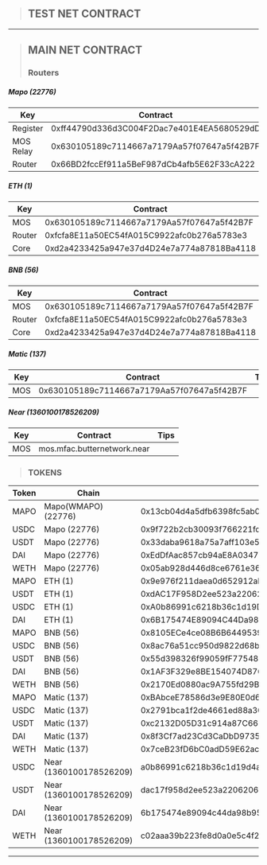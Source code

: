 > ## TEST NET CONTRACT



-----

> ## MAIN NET CONTRACT
>### Routers

##### Mapo (22776)

| Key       | Contract                                   | Tips |
|-----------|--------------------------------------------|------|
| Register  | 0xff44790d336d3C004F2Dac7e401E4EA5680529dD |      |
| MOS Relay | 0x630105189c7114667a7179Aa57f07647a5f42B7F |      |
| Router    | 0x66BD2fccEf911a5BeF987dCb4afb5E62F33cA222 |      |

##### ETH (1)

| Key    | Contract                                   | Tips |
|--------|--------------------------------------------|------|
| MOS    | 0x630105189c7114667a7179Aa57f07647a5f42B7F |      |
| Router | 0xfcfa8E11a50EC54fA015C9922afc0b276a5783e3 |      |
| Core   | 0xd2a4233425a947e37d4D24e7a774a87818Ba4118 |      |

##### BNB (56)

| Key    | Contract                                   | Tips |
|--------|--------------------------------------------|------|
| MOS    | 0x630105189c7114667a7179Aa57f07647a5f42B7F |      |
| Router | 0xfcfa8E11a50EC54fA015C9922afc0b276a5783e3 |      |
| Core   | 0xd2a4233425a947e37d4D24e7a774a87818Ba4118 |      |

##### Matic (137)

| Key | Contract                                   | Tips |
|-----|--------------------------------------------|------|
| MOS | 0x630105189c7114667a7179Aa57f07647a5f42B7F |      |

##### Near (1360100178526209)

| Key | Contract                    | Tips |
|-----|-----------------------------|------|
| MOS | mos.mfac.butternetwork.near |      |

> ### TOKENS

| Token | Chain                   | Contract                                                     | Decimals | Tips     |
|-------|-------------------------|--------------------------------------------------------------|----------|----------|
| MAPO  | Mapo(WMAPO) (22776)     | 0x13cb04d4a5dfb6398fc5ab005a6c84337256ee23                   | 18       |          |
| USDC  | Mapo (22776)            | 0x9f722b2cb30093f766221fd0d37964949ed66918                   | 18       | mintable |
| USDT  | Mapo (22776)            | 0x33daba9618a75a7aff103e53afe530fbacf4a3dd                   | 18       | mintable |
| DAI   | Mapo (22776)            | 0xEdDfAac857cb94aE8A0347e2b1b06f21AA1AAeFA                   | 18       | mintable |
| WETH  | Mapo (22776)            | 0x05ab928d446d8ce6761e368c8e7be03c3168a9ec                   | 18       | mintable |
| MAPO  | ETH (1)                 | 0x9e976f211daea0d652912ab99b0dc21a7fd728e4                   | 18       |          |
| USDT  | ETH (1)                 | 0xdAC17F958D2ee523a2206206994597C13D831ec7                   | 6        |          |
| USDC  | ETH (1)                 | 0xA0b86991c6218b36c1d19D4a2e9Eb0cE3606eB48                   | 6        |          |
| DAI   | ETH (1)                 | 0x6B175474E89094C44Da98b954EedeAC495271d0F                   | 18       |          |
| MAPO  | BNB (56)                | 0x8105ECe4ce08B6B6449539A5db23e23b973DfA8f                   | 18       | mintable |
| USDC  | BNB (56)                | 0x8ac76a51cc950d9822d68b83fe1ad97b32cd580d                   | 18       |          |
| USDT  | BNB (56)                | 0x55d398326f99059fF775485246999027B3197955                   | 18       |          |
| DAI   | BNB (56)                | 0x1AF3F329e8BE154074D8769D1FFa4eE058B1DBc3                   | 18       |          |
| WETH  | BNB (56)                | 0x2170Ed0880ac9A755fd29B2688956BD959F933F8                   | 18       |          |
| MAPO  | Matic (137)             | 0xBAbceE78586d3e9E80E0d69601A17f983663Ba6a                   | 18       | mintable |
| USDC  | Matic (137)             | 0x2791bca1f2de4661ed88a30c99a7a9449aa84174                   | 6        |          |
| USDT  | Matic (137)             | 0xc2132D05D31c914a87C6611C10748AEb04B58e8F                   | 6        |          |
| DAI   | Matic (137)             | 0x8f3Cf7ad23Cd3CaDbD9735AFf958023239c6A063                   | 18       |          |
| WETH  | Matic (137)             | 0x7ceB23fD6bC0adD59E62ac25578270cFf1b9f619                   | 18       |          |
| USDC  | Near (1360100178526209) | a0b86991c6218b36c1d19d4a2e9eb0ce3606eb48.factory.bridge.near | 6        |          |
| USDT  | Near (1360100178526209) | dac17f958d2ee523a2206206994597c13d831ec7.factory.bridge.near | 6        |          |
| DAI   | Near (1360100178526209) | 6b175474e89094c44da98b954eedeac495271d0f.factory.bridge.near | 18       |          |
| WETH  | Near (1360100178526209) | c02aaa39b223fe8d0a0e5c4f27ead9083c756cc2.factory.bridge.near | 18       |          |

---

